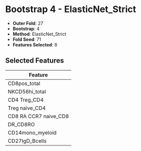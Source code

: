 # Bootstrap 4 - ElasticNet_Strict

- **Outer Fold**: 27
- **Bootstrap**: 4
- **Method**: ElasticNet_Strict
- **Fold Seed**: 71
- **Features Selected**: 8

## Selected Features

| Feature |
|---------|
| CD8pos_total |
| NKCD56hi_total |
| CD4 Treg_CD4 |
| Treg naive_CD4 |
| CD8 RA CCR7 naive_CD8 |
| DR_CD8RO |
| CD14mono_myeloid |
| CD27IgD_Bcells |
